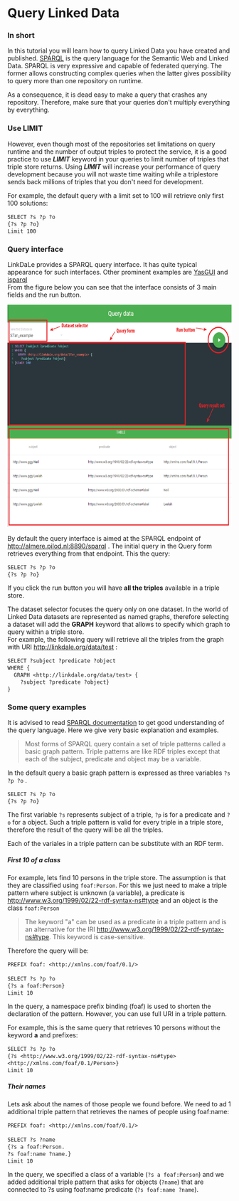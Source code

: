 Query Linked Data
======

### In short
In this tutorial you will learn how to query Linked Data you have created and published. 
[SPARQL](https://www.w3.org/TR/sparql11-query/) is the query language for the Semantic Web and Linked Data. 
SPARQL is very expressive and capable of federated querying. The former allows constructing complex queries when 
the latter gives possibility to query more than one repository on runtime. 

As a consequence, it is dead easy to make a query that crashes any repository. Therefore, make sure that your queries don't multiply everything by everything. 


### Use LIMIT
However, even though most of the repositories set limitations on query runtime and the number 
of output triples to protect the service, it is a good practice to use ***LIMIT*** keyword in your queries to limit number of triples that triple store returns.
Using ***LIMIT*** will increase your performance of query development because you 
will not waste time waiting while a triplestore sends back millions of triples that you don't 
need for development.  

For example, the default query with a limit set to 100 will retrieve only first 100 solutions:


```
SELECT ?s ?p ?o 
{?s ?p ?o}
Limit 100

```


### Query interface
LinkDaLe provides a SPARQL query interface. It has quite typical appearance for such interfaces. 
Other prominent examples are [YasGUI](http://yasgui.org/) and [isparql](https://www.openlinksw.com/isparql/)  
From the figure below you can see that the interface consists of 3 main fields and the run button.

 <img src="/images/query_interface.png" height="500" title="Query interface of LInkDaLe"/>
 
By default the query interface is aimed at the SPARQL endpoint of <http://almere.pilod.nl:8890/sparql> . 
The initial query in the Query form retrieves everything from that endpoint. 
This the query:

```
SELECT ?s ?p ?o 
{?s ?p ?o}

```

If you click the run button you will have **all the triples** available in a triple store. 

The dataset selector focuses the query only on one dataset. 
In the world of Linked Data datasets are represented as named graphs, 
therefore selecting a dataset will add the **GRAPH** keyword that allows to specify which graph to query within a triple store.  
For example, the following query will retrieve all the triples from the graph with URI 
<http://linkdale.org/data/test> :

```
SELECT ?subject ?predicate ?object 
WHERE { 
  GRAPH <http://linkdale.org/data/test> {
    ?subject ?predicate ?object}
}

```
### Some query examples

It is advised to read [SPARQL documentation](https://www.w3.org/TR/sparql11-query/) to get good understanding of the query language.
Here we give very basic explanation and examples.

> Most forms of SPARQL query contain a set of triple patterns called a basic graph pattern. 
Triple patterns are like RDF triples except that each of the subject, predicate and object 
may be a variable. 


In the default query a basic graph pattern is expressed as three variables  `?s ?p ?o` . 

```
SELECT ?s ?p ?o 
{?s ?p ?o}
```

The first variable `?s` represents subject of a triple, `?p` is for a predicate and `?o` for a object.
Such a triple pattern is valid for every triple in a triple store, therefore the result of the 
query will be all the triples.  

Each of the variales in a triple pattern can be substitute with an RDF term. 

##### First 10 of a class
For example, lets find 10 persons in the triple store. 
The assumption is that they are classified using `foaf:Person`.
For this we just need to make a triple pattern where subject is unknown (a variable), 
a predicate is <http://www.w3.org/1999/02/22-rdf-syntax-ns#type>  and an object is the class `foaf:Person`

>The keyword "a" can be used as a predicate in a triple pattern and is an alternative for the IRI  <http://www.w3.org/1999/02/22-rdf-syntax-ns#type>. This keyword is case-sensitive.

Therefore the query will be:

```
PREFIX foaf: <http://xmlns.com/foaf/0.1/>

SELECT ?s ?p ?o 
{?s a foaf:Person}
Limit 10
```
In the query, a namespace prefix binding (foaf) is used to shorten the declaration of the pattern. 
However, you can use full URI in a triple pattern.

For example, this is the same query that retrieves 10 persons without the keyword **a** and prefixes:

```
SELECT ?s ?p ?o 
{?s <http://www.w3.org/1999/02/22-rdf-syntax-ns#type>  <http://xmlns.com/foaf/0.1/Person>}
Limit 10
```

##### Their names

Lets ask about the names of those people we found before. We need to ad 1 additional triple pattern that retrieves the names of people using foaf:name:

```
PREFIX foaf: <http://xmlns.com/foaf/0.1/>

SELECT ?s ?name 
{?s a foaf:Person.
?s foaf:name ?name.}
Limit 10
```
In the query, we specified a class of a variable (`?s a foaf:Person`) and we added additional triple pattern 
that asks for objects (`?name`) that are connected to ?s using foaf:name predicate (`?s foaf:name ?name`).
